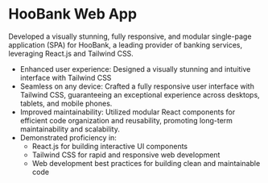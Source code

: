 # HooBank Web App
Developed a visually stunning, fully responsive, and modular single-page application (SPA) for HooBank, a leading provider of banking services, leveraging React.js and Tailwind CSS.

- Enhanced user experience: Designed a visually stunning and intuitive interface with Tailwind CSS
- Seamless on any device: Crafted a fully responsive user interface with Tailwind CSS, guaranteeing an exceptional experience across desktops, tablets, and mobile phones.
- Improved maintainability: Utilized modular React components for efficient code organization and reusability, promoting long-term maintainability and scalability.
- Demonstrated proficiency in:
  - React.js for building interactive UI components
  - Tailwind CSS for rapid and responsive web development
  - Web development best practices for building clean and maintainable code

